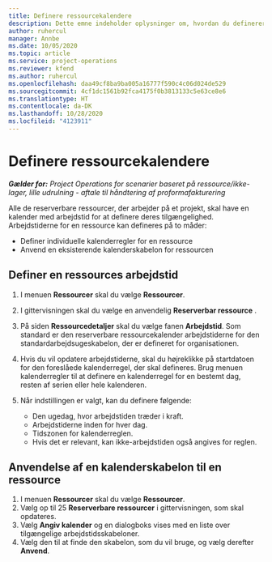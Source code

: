 ```yaml
---
title: Definere ressourcekalendere
description: Dette emne indeholder oplysninger om, hvordan du definerer arbejdstidskalendere for ressourcer i Project Operations.
author: ruhercul
manager: Annbe
ms.date: 10/05/2020
ms.topic: article
ms.service: project-operations
ms.reviewer: kfend
ms.author: ruhercul
ms.openlocfilehash: daa49cf8ba9ba005a16777f590c4c06d024de529
ms.sourcegitcommit: 4cf1dc1561b92fca4175f0b3813133c5e63ce8e6
ms.translationtype: HT
ms.contentlocale: da-DK
ms.lasthandoff: 10/28/2020
ms.locfileid: "4123911"
---
```

# <a name="define-resource-calendars"></a>Definere ressourcekalendere

_**Gælder for:** Project Operations for scenarier baseret på ressource/ikke-lager, lille udrulning - aftale til håndtering af proformafakturering_

Alle de reserverbare ressourcer, der arbejder på et projekt, skal have en kalender med arbejdstid for at definere deres tilgængelighed. Arbejdstiderne for en ressource kan defineres på to måder: 

   - Definer individuelle kalenderregler for en ressource
   - Anvend en eksisterende kalenderskabelon for ressourcen

## <a name="define-a-resources-working-hours"></a>Definer en ressources arbejdstid

1. I menuen **Ressourcer** skal du vælge **Ressourcer**.
2. I gittervisningen skal du vælge en anvendelig **Reserverbar ressource** .
3. På siden **Ressourcedetaljer** skal du vælge fanen **Arbejdstid**. Som standard er den reserverbare ressourcekalender arbejdstiderne for den standardarbejdsugeskabelon, der er defineret for organisationen.
4. Hvis du vil opdatere arbejdstiderne, skal du højreklikke på startdatoen for den foreslåede kalenderregel, der skal defineres. Brug menuen kalenderregler til at definere en kalenderregel for en bestemt dag, resten af serien eller hele kalenderen.
5. Når indstillingen er valgt, kan du definere følgende:

    - Den ugedag, hvor arbejdstiden træder i kraft.
    - Arbejdstiderne inden for hver dag.
    - Tidszonen for kalenderreglen.
    - Hvis det er relevant, kan ikke-arbejdstiden også angives for reglen.

## <a name="applying-a-calendar-template-to-a-resource"></a>Anvendelse af en kalenderskabelon til en ressource

1. I menuen **Ressourcer** skal du vælge **Ressourcer**.
2. Vælg op til 25 **Reserverbare ressourcer** i gittervisningen, som skal opdateres.
3. Vælg **Angiv kalender** og en dialogboks vises med en liste over tilgængelige arbejdstidsskabeloner.
4. Vælg den til at finde den skabelon, som du vil bruge, og vælg derefter **Anvend**.

